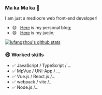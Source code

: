 ### Ma ka Ma ka 👋
I am just a mediocre  web front-end developer!
- 😄 &nbsp; [Here](https://zhoufanglu.github.io/vuepressBlog/) is my personal blog;
- 😄 &nbsp; [Here](https://juejin.cn/user/1679709496677575) is my juejin;
<!--
**zhoufanglu/zhoufanglu** is a ✨ _special_ ✨ repository because its `README.md` (this file) appears on your GitHub profile.

Here are some ideas to get you started:

- 🔭 I’m currently working on ...
- 🌱 I’m currently learning ...
- 👯 I’m looking to collaborate on ...
- 🤔 I’m looking for help with ...
- 💬 Ask me about ...
- 📫 How to reach me: ...
- 😄 Pronouns: ...
- ⚡ Fun fact: ...
-->

[![lufangzhou's github stats](https://github-readme-stats.vercel.app/api?username=zhoufanglu)](https://github.com/anuraghazra/github-readme-stats)


### 😄 Worked skills

- ✅ JavaScript / TypeScript / ...
- ✅ MpVue / UNI-App / ...
- ✅ Vue.js / React.js /...
- ✅ webpack / vite /...
- ✅ Node.js /...
